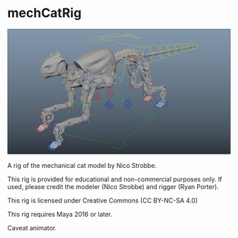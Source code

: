 # mechCatRig

![MechaCat Rig Screenshot](images/mechaCat_rig.jpg)

A rig of the mechanical cat model by Nico Strobbe. 

This rig is provided for educational and non-commercial purposes only. 
If used, please credit the modeler (Nico Strobbe) and rigger (Ryan Porter).

This rig is licensed under Creative Commons (CC BY-NC-SA 4.0)

This rig requires Maya 2016 or later.

Caveat animator. 
